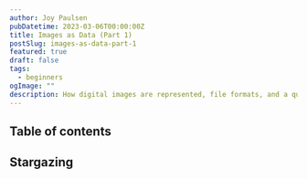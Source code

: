```yaml
---
author: Joy Paulsen
pubDatetime: 2023-03-06T00:00:00Z
title: Images as Data (Part 1)
postSlug: images-as-data-part-1
featured: true
draft: false
tags:
  - beginners
ogImage: ""
description: How digital images are represented, file formats, and a quick introdcution to how to work with them in Python.
---
```


## Table of contents

## Stargazing
